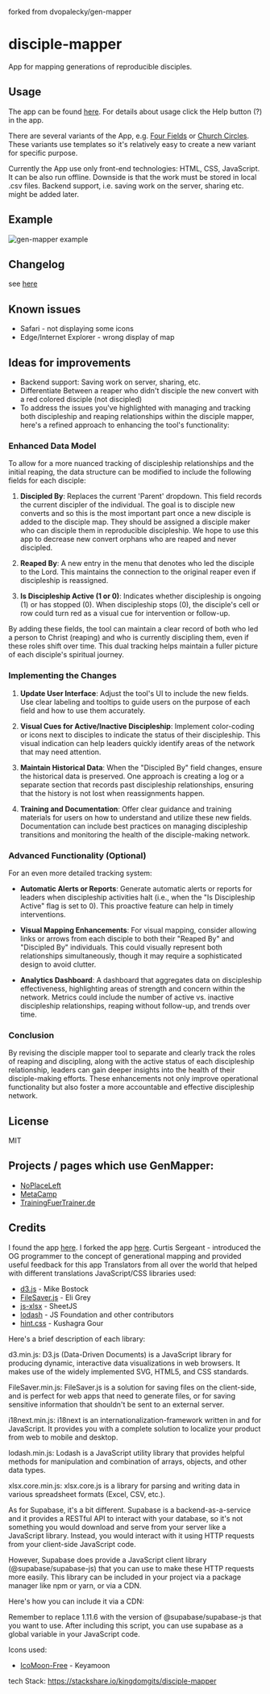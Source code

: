 forked from dvopalecky/gen-mapper
# disciple-mapper
App for mapping generations of reproducible disciples.

## Usage
The app can be found [here]().
For details about usage click the Help button (?) in the app.

There are several variants of the App, e.g. [Four Fields](https://dvopalecky.github.io/gen-mapper/four-fields/index.html) or [Church Circles](https://dvopalecky.github.io/gen-mapper/church-circles/index.html).
These variants use templates so it's relatively easy to create a new variant for specific purpose.

Currently the App use only front-end technologies: HTML, CSS, JavaScript.
It can be also run offline. Downside is that the work must be stored in local .csv files.
Backend support, i.e. saving work on the server, sharing etc. might be added later.

## Example
![gen-mapper example](https://dvopalecky.github.io/gen-mapper/gen-mapper-example1.png)

## Changelog
see [here](changelog.md)

## Known issues
* Safari - not displaying some icons
* Edge/Internet Explorer - wrong display of map

## Ideas for improvements
* Backend support: Saving work on server, sharing, etc.
* Differentiate Between a reaper who didn't disciple the new convert with a red colored disciple (not discipled)
* To address the issues you've highlighted with managing and tracking both discipleship and reaping relationships within the disciple mapper, here's a refined approach to enhancing the tool's functionality:

### Enhanced Data Model

To allow for a more nuanced tracking of discipleship relationships and the initial reaping, the data structure can be modified to include the following fields for each disciple:

1. **Discipled By**: Replaces the current 'Parent' dropdown. This field records the current discipler of the individual. The goal is to disciple new converts and so this is the most important part once a new disciple is added to the disciple map. They should be assigned a disciple maker who can disciple them in reproducible discipleship. We hope to use this app to decrease new convert orphans who are reaped and never discipled. 

2. **Reaped By**: A new entry in the menu that denotes who led the disciple to the Lord. This maintains the connection to the original reaper even if discipleship is reassigned.

3. **Is Discipleship Active (1 or 0)**: Indicates whether discipleship is ongoing (1) or has stopped (0). When discipleship stops (0), the disciple's cell or row could turn red as a visual cue for intervention or follow-up.

By adding these fields, the tool can maintain a clear record of both who led a person to Christ (reaping) and who is currently discipling them, even if these roles shift over time. This dual tracking helps maintain a fuller picture of each disciple's spiritual journey.

### Implementing the Changes

1. **Update User Interface**: Adjust the tool's UI to include the new fields. Use clear labeling and tooltips to guide users on the purpose of each field and how to use them accurately.

2. **Visual Cues for Active/Inactive Discipleship**: Implement color-coding or icons next to disciples to indicate the status of their discipleship. This visual indication can help leaders quickly identify areas of the network that may need attention.

3. **Maintain Historical Data**: When the "Discipled By" field changes, ensure the historical data is preserved. One approach is creating a log or a separate section that records past discipleship relationships, ensuring that the history is not lost when reassignments happen.

4. **Training and Documentation**: Offer clear guidance and training materials for users on how to understand and utilize these new fields. Documentation can include best practices on managing discipleship transitions and monitoring the health of the disciple-making network.

### Advanced Functionality (Optional)

For an even more detailed tracking system:

- **Automatic Alerts or Reports**: Generate automatic alerts or reports for leaders when discipleship activities halt (i.e., when the "Is Discipleship Active" flag is set to 0). This proactive feature can help in timely interventions.

- **Visual Mapping Enhancements**: For visual mapping, consider allowing links or arrows from each disciple to both their "Reaped By" and "Discipled By" individuals. This could visually represent both relationships simultaneously, though it may require a sophisticated design to avoid clutter.

- **Analytics Dashboard**: A dashboard that aggregates data on discipleship effectiveness, highlighting areas of strength and concern within the network. Metrics could include the number of active vs. inactive discipleship relationships, reaping without follow-up, and trends over time.

### Conclusion

By revising the disciple mapper tool to separate and clearly track the roles of reaping and discipling, along with the active status of each discipleship relationship, leaders can gain deeper insights into the health of their disciple-making efforts. These enhancements not only improve operational functionality but also foster a more accountable and effective discipleship network.


## License
MIT

## Projects / pages which use GenMapper:
* [NoPlaceLeft](http://noplaceleft.net/genmapper/)
* [MetaCamp](https://metacamp.org/generational-mapping-software/)
* [TrainingFuerTrainer.de](https://www.trainingfuertrainer.de/baumzeichner/)

## Credits
I found the app [here](https://dvopalecky.github.io/gen-mapper).
I forked the app [here](). 
Curtis Sergeant - introduced the OG programmer to the concept of generational mapping and
  provided useful feedback for this app
Translators from all over the world that helped with different translations
JavaScript/CSS libraries used:
* [d3.js](https://d3js.org) - Mike Bostock
* [FileSaver.js](https://github.com/eligrey/FileSaver.js) - Eli Grey
* [js-xlsx](https://github.com/SheetJS/js-xlsx) - SheetJS
* [lodash](https://lodash.com) - JS Foundation and other contributors
* [hint.css](https://github.com/chinchang/hint.css/) - Kushagra Gour

Here's a brief description of each library:

d3.min.js: D3.js (Data-Driven Documents) is a JavaScript library for producing dynamic, interactive data visualizations in web browsers. It makes use of the widely implemented SVG, HTML5, and CSS standards.

FileSaver.min.js: FileSaver.js is a solution for saving files on the client-side, and is perfect for web apps that need to generate files, or for saving sensitive information that shouldn't be sent to an external server.

i18next.min.js: i18next is an internationalization-framework written in and for JavaScript. It provides you with a complete solution to localize your product from web to mobile and desktop.

lodash.min.js: Lodash is a JavaScript utility library that provides helpful methods for manipulation and combination of arrays, objects, and other data types.

xlsx.core.min.js: xlsx.core.js is a library for parsing and writing data in various spreadsheet formats (Excel, CSV, etc.).

As for Supabase, it's a bit different. Supabase is a backend-as-a-service and it provides a RESTful API to interact with your database, so it's not something you would download and serve from your server like a JavaScript library. Instead, you would interact with it using HTTP requests from your client-side JavaScript code.

However, Supabase does provide a JavaScript client library (@supabase/supabase-js) that you can use to make these HTTP requests more easily. This library can be included in your project via a package manager like npm or yarn, or via a CDN.

Here's how you can include it via a CDN:

Remember to replace 1.11.6 with the version of @supabase/supabase-js that you want to use. After including this script, you can use supabase as a global variable in your JavaScript code.



Icons used:
* [IcoMoon-Free](https://github.com/Keyamoon/IcoMoon-Free) - Keyamoon

tech Stack:
https://stackshare.io/kingdomgits/disciple-mapper

